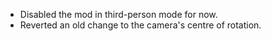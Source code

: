 - Disabled the mod in third-person mode for now.
- Reverted an old change to the camera's centre of rotation.
